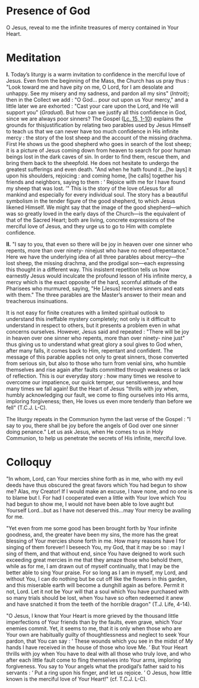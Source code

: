 # Presence of God

O Jesus, reveal to me the infinite treasures of mercy contained in Your Heart.

# Meditation

**I.** Today’s liturgy is a warm invitation to confidence in the merciful love of Jesus. Even from the beginning of the Mass, the Church has us pray thus : "Look toward me and have pity on me, O Lord, for I am desolate and unhappy. See my misery and my sadness, and pardon all my sins" (*Introit*); then in the Collect we add : "O God... pour out upon us Your mercy," and a little later we are exhorted : "Cast your care upon the Lord, and He will support you" (*Gradual*). But how can we justify all this confidence in God, since we are always poor sinners? The Gospel ([Lc. 15, 1-10](https://vulgata.online/bible/Lc.15?ed=DR2&vfn=DR2.Lc.15.1-10:vs)) explains the grounds for thisjustification by relating two parables used by Jesus Himself to teach us that we can never have too much confidence in His infinite mercy : the story of the lost sheep and the account of the missing drachma. First He shows us the good shepherd who goes in search of the lost sheep; it is a picture of Jesus coming down from heaven to search for poor human beings lost in the dark caves of sin. In order to find them, rescue them, and bring them back to the sheepfold. He does not hesitate to undergo the greatest sufferings and even death. "And when he hath found it...[he lays] it upon his shoulders, rejoicing : and coming home, [he calls] together his friends and neighbors, saying to them : ‘ Rejoice with me for I have found my sheep that was lost. ’" This is the story of the love ofJesus for all mankind and especially for every individual soul. The story has a beautiful symbolism in the tender figure of the good shepherd, to which Jesus likened Himself. We might say that the image of the good shepherd—which was so greatly loved in the early days of the Church—is the equivalent of that of the Sacred Heart; both are living, concrete expressions of the merciful love of Jesus, and they urge us to go
to Him with complete confidence.

**II.** "I say to you, that even so there will be joy in heaven over one sinner who repents, more than over ninety- ninejust who have no need ofrepentance." Here we have the underlying idea of all three parables about mercy—the lost sheep, the missing drachma, and the prodigal son—each expressing this thought in a different way. This insistent repetition tells us how earnestly Jesus would inculcate the profound lesson of His infinite mercy, a mercy which is the exact opposite of the hard, scornful attitude of the Pharisees who murmured, saying, "He [Jesus] receives sinners and eats with them." The three parables are the Master’s answer to their mean and treacherous insinuations.

It is not easy for finite creatures with a limited spiritual outlook to understand this ineffable mystery completely; not only is it difficult to understand in respect to others, but it presents a problem even in what concerns ourselves. However, Jesus said and repeated : "There will be joy in heaven over one sinner who repents, more than over ninety- nine just" thus giving us to understand what great glory a soul gives to God when, after many falls, it comes back to Him, repentant and confident. The message of this parable applies not only to great sinners, those converted from serious sin, but also to those who turn from venial sins, who humble themselves and rise again after faults committed through weakness or lack of reflection. This is our everyday story : how many times we resolve to overcome our impatience, our quick temper, our sensitiveness, and how many times we fall again! But the Heart of Jesus "thrills with joy when, humbly acknowledging our fault, we come to fling ourselves into His arms, imploring forgiveness; then, He loves us even more tenderly than before we fell" (T.C.J. L-C).

The liturgy repeats in the Communion hymn the last verse of the Gospel : "I say to you, there shall be joy before the angels of God over one sinner doing penance." Let us ask Jesus, when He comes to us in Holy Communion, to help us penetrate the secrets of His infinite, merciful love.

# Colloquy

"In whom, Lord, can Your mercies shine forth as in me, who with my evil deeds have thus obscured the great favors which You had begun to show me? Alas, my Creator! If I would make an excuse, I have none, and no one is to blame but I. For had I cooperated even a little with Your love which You had begun to show me, I would not have been able to love aught but Yourself Lord...but as I have not deserved this...may Your mercy be availing for me.

"Yet even from me some good has been brought forth by Your infinite goodness, and, the greater have been my sins, the more has the great blessing of Your mercies shone forth in me. How many reasons have I for singing of them forever! I beseech You, my God, that it may be so : may I sing of them, and that without end, since You have deigned to work such exceeding great mercies in me that they amaze those who behold them, while as for me, I am drawn out of myself continually, that I may be the better able to sing Your praise. For so long as I am in myself, my Lord, and without You, I can do nothing but be cut off like the flowers in this garden, and this miserable earth will become a dunghill again as before. Permit it not, Lord. Let it not be Your will that a soul which You have purchased with so many trials should be lost, when You have so often redeemed it anew and have snatched it from the teeth of the horrible dragon" (T.J. Life, 4-14).

"O Jesus, I know that Your Heart is more grieved by the thousand little imperfections of Your friends than by the faults, even grave, which Your enemies commit. Yet, it seems to me, that it is only when those who are Your own are habitually guilty of thoughtlessness and neglect to seek Your pardon, that You can say : ‘ These wounds which you see in the midst of My hands I have received in the house of those who love Me. ’ But Your Heart thrills with joy when You have to deal with all those who truly love, and who after each little fault come to fling themselves into Your arms, imploring forgiveness. You say to Your angels what the prodigal’s father said to his servants : ‘ Put a ring upon his finger, and let us rejoice. ’ O Jesus, how little known is the merciful love of Your Heart!" (cf. T.C.J. L-C).
